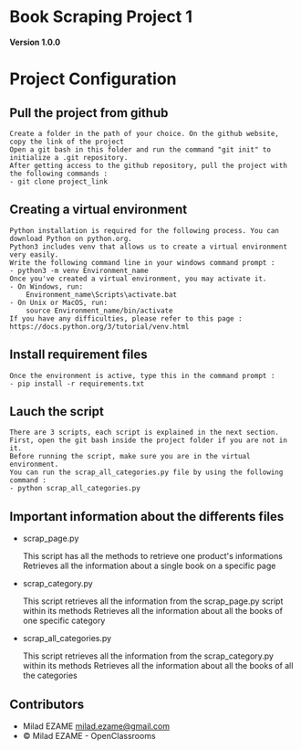 # Book Scraping Project 1 

**Version 1.0.0**


# Project Configuration

## Pull the project from github 
	
	Create a folder in the path of your choice. On the github website, copy the link of the project
	Open a git bash in this folder and run the command "git init" to initialize a .git repository.
	After getting access to the github repository, pull the project with the following commands :
	- git clone project_link

## Creating a virtual environment

	Python installation is required for the following process. You can download Python on python.org.
	Python3 includes venv that allows us to create a virtual environment very easily.
	Write the following command line in your windows command prompt :
	- python3 -m venv Environment_name
	Once you've created a virtual environment, you may activate it.
	- On Windows, run:
		Environment_name\Scripts\activate.bat
	- On Unix or MacOS, run:
		source Environment_name/bin/activate
	If you have any difficulties, please refer to this page : https://docs.python.org/3/tutorial/venv.html
	
## Install requirement files

	Once the environment is active, type this in the command prompt : 
	- pip install -r requirements.txt	

## Lauch the script 
	
	There are 3 scripts, each script is explained in the next section. 
	First, open the git bash inside the project folder if you are not in it.
	Before running the script, make sure you are in the virtual environment.
	You can run the scrap_all_categories.py file by using the following command :
	- python scrap_all_categories.py	

## Important information about the differents files 

- scrap_page.py
	
	This script has all the methods to retrieve one product's informations  
	Retrieves all the information about a single book on a specific page

- scrap_category.py
	
	This script retrieves all the information from the scrap_page.py script within its methods 
	Retrieves all the information about all the books of one specific category

- scrap_all_categories.py
	
	This script retrieves all the information from the scrap_category.py within its methods
	Retrieves all the information about all the books of all the categories

## Contributors 

- Milad EZAME <milad.ezame@gmail.com>
- © Milad EZAME - OpenClassrooms 
